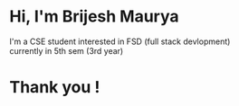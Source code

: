 # Hi, I'm Brijesh Maurya 
I'm a CSE student interested in FSD (full stack devlopment) <br>
currently in 5th sem (3rd year) <br>
# Thank you !
